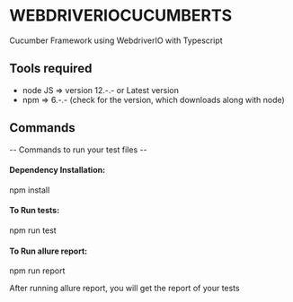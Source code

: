 # WEBDRIVERIOCUCUMBERTS
<p>Cucumber Framework using WebdriverIO with Typescript</p>


## Tools required
<ul>
 <li>node JS => version 12.-.- or Latest version </li>
 <li>npm => 6.-.- (check for the version, which downloads along with node)</li>
</ul>

## Commands

<p> -- Commands to run your test files -- </p>


#### Dependency Installation:

npm install

#### To Run tests:

npm run test 

#### To Run allure report:

npm run report

<p>After running allure report, you will get the report of your tests</p>